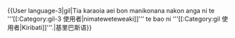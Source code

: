 {{User language-3|gil|Tia karaoia aei bon manikonana nakon anga ni te '''[[:Category:gil-3 使用者|nimateweteweaki]]''' te bao ni '''[[:Category:gil 使用者|Kiribati]]'''.|基里巴斯语}}<noinclude>
</noinclude>